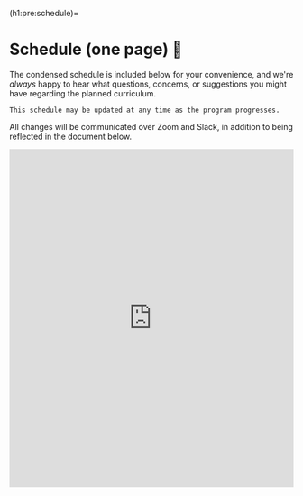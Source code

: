 (h1:pre:schedule)=
# Schedule (one page) 📅

The condensed schedule is included below for your convenience, and we're _always_ happy to hear what questions, concerns, or suggestions you might have regarding the planned curriculum.

```{attention}
This schedule may be updated at any time as the program progresses.
```

All changes will be communicated over Zoom and Slack, in addition to being reflected in the document below.


<iframe src="https://docs.google.com/document/d/e/2PACX-1vSlqFm9g5IaacS5RJ35OjlIaRRAbI5SbfZKh0TfVJ-rnxsPJFh6ZH6BMS2GCQWS6naUWbNHbtNDFUDy/pub?embedded=true" frameborder="0" width="100%" height="600"></iframe>

